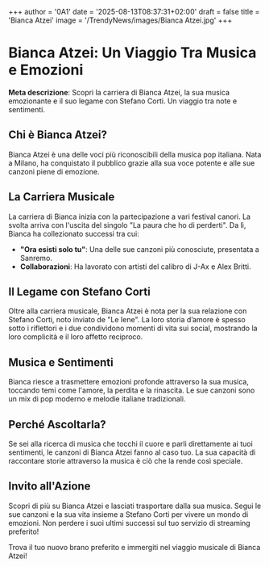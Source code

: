 +++
author = '0A1'
date = '2025-08-13T08:37:31+02:00'
draft = false
title = 'Bianca Atzei'
image = '/TrendyNews/images/Bianca Atzei.jpg'
+++

# Bianca Atzei: Un Viaggio Tra Musica e Emozioni

**Meta descrizione**: Scopri la carriera di Bianca Atzei, la sua musica emozionante e il suo legame con Stefano Corti. Un viaggio tra note e sentimenti.

## Chi è Bianca Atzei?

Bianca Atzei è una delle voci più riconoscibili della musica pop italiana. Nata a Milano, ha conquistato il pubblico grazie alla sua voce potente e alle sue canzoni piene di emozione. 

## La Carriera Musicale

La carriera di Bianca inizia con la partecipazione a vari festival canori. La svolta arriva con l'uscita del singolo "La paura che ho di perderti". Da lì, Bianca ha collezionato successi tra cui:

- **"Ora esisti solo tu"**: Una delle sue canzoni più conosciute, presentata a Sanremo.
- **Collaborazioni**: Ha lavorato con artisti del calibro di J-Ax e Alex Britti.

## Il Legame con Stefano Corti

Oltre alla carriera musicale, Bianca Atzei è nota per la sua relazione con Stefano Corti, noto inviato de "Le Iene". La loro storia d’amore è spesso sotto i riflettori e i due condividono momenti di vita sui social, mostrando la loro complicità e il loro affetto reciproco.

## Musica e Sentimenti

Bianca riesce a trasmettere emozioni profonde attraverso la sua musica, toccando temi come l'amore, la perdita e la rinascita. Le sue canzoni sono un mix di pop moderno e melodie italiane tradizionali.

## Perché Ascoltarla?

Se sei alla ricerca di musica che tocchi il cuore e parli direttamente ai tuoi sentimenti, le canzoni di Bianca Atzei fanno al caso tuo. La sua capacità di raccontare storie attraverso la musica è ciò che la rende così speciale.

## Invito all'Azione

Scopri di più su Bianca Atzei e lasciati trasportare dalla sua musica. Segui le sue canzoni e la sua vita insieme a Stefano Corti per vivere un mondo di emozioni. Non perdere i suoi ultimi successi sul tuo servizio di streaming preferito!

Trova il tuo nuovo brano preferito e immergiti nel viaggio musicale di Bianca Atzei!
